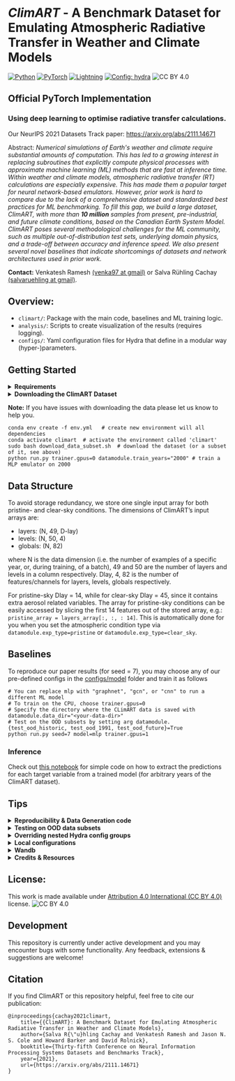 # ***ClimART*** - A Benchmark Dataset for Emulating Atmospheric Radiative Transfer in Weather and Climate Models
<a href="https://pytorch.org/get-started/locally/"><img alt="Python" src="https://img.shields.io/badge/-Python 3.7--3.9-blue?style=for-the-badge&logo=python&logoColor=white"></a>
<a href="https://pytorch.org/get-started/locally/"><img alt="PyTorch" src="https://img.shields.io/badge/-PyTorch 1.8.1+-ee4c2c?style=for-the-badge&logo=pytorch&logoColor=white"></a>
<a href="https://pytorchlightning.ai/"><img alt="Lightning" src="https://img.shields.io/badge/-Lightning-792ee5?style=for-the-badge&logo=pytorchlightning&logoColor=white"></a>
<a href="https://hydra.cc/"><img alt="Config: hydra" src="https://img.shields.io/badge/config-hydra-89b8cd?style=for-the-badge&labelColor=gray"></a>
![CC BY 4.0][cc-by-image]

[cc-by-image]: https://i.creativecommons.org/l/by/4.0/88x31.png
[cc-by-shield]: https://img.shields.io/badge/License-CC%20BY%204.0-lightgrey.svg

## Official PyTorch Implementation

### Using deep learning to optimise radiative transfer calculations.

Our NeurIPS 2021 Datasets Track paper: https://arxiv.org/abs/2111.14671

Abstract:   *Numerical simulations of Earth's weather and climate require substantial amounts of computation. This has led to a growing interest in replacing subroutines that explicitly compute physical processes with approximate machine learning (ML) methods that are fast at inference time. Within weather and climate models, atmospheric radiative transfer (RT) calculations are especially expensive.  This has made them a popular target for neural network-based emulators. However, prior work is hard to compare due to the lack of a comprehensive dataset and standardized best practices for ML benchmarking. To fill this gap, we build a large dataset, ClimART, with more than **10 million** samples from present, pre-industrial, and future climate conditions, based on the Canadian Earth System Model.
ClimART poses several methodological challenges for the ML community, such as multiple out-of-distribution test sets, underlying domain physics, and a trade-off between accuracy and inference speed. We also present several novel baselines that indicate shortcomings of datasets and network architectures used in prior work.*

**Contact:** Venkatesh Ramesh [(venka97 at gmail)](mailto:venka97@gmail.com) or Salva Rühling Cachay [(salvaruehling at gmail)](mailto:salvaruehling@gmail.com). <br>

## Overview:

* ``climart/``: Package with the main code, baselines and ML training logic.
* ``analysis/``: Scripts to create visualization of the results (requires logging).
* ``configs/``: Yaml configuration files for Hydra that define in a modular way (hyper-)parameters.

## Getting Started
<details><p>
    <summary><b> Requirements</b></summary>
    <p style="padding: 10px; border: 2px solid red;">
    <ul>
    <li>Linux and Windows are supported, but we recommend Linux for performance and compatibility reasons.</li>
    <li>NVIDIA GPUs with at least 8 GB of memory and system with 12 GB RAM (More RAM is required if training with --load_train_into_mem option which allows for faster training). We have done all testing and development using NVIDIA V100 GPUs.</li> 
    <li>64-bit Python >=3.7 and PyTorch >=1.8.1. See https://pytorch.org/ for PyTorch install instructions.</li> 
    <li>Python libraries mentioned in ``env.yml`` file, see Getting Started (Need to have miniconda/conda installed).</li> 
    </ul></p>
</details>

<details><p>
    <summary><b> Downloading the ClimART Dataset </b></summary>
    <p style="padding: 10px; border: 2px solid #ff0000;">
    By default, only a subset of CLimART is downloaded.
    To download the train/val/test years you want, please change the loop in ``data_download.sh.`` appropriately.
    To download the whole ClimART dataset, you can simply run 
    
    sudo bash download_climart.sh 
   </p>
</details>
       
  **Note:** If you have issues with downloading the data please let us know to help you.

    conda env create -f env.yml   # create new environment will all dependencies
    conda activate climart  # activate the environment called 'climart'
    sudo bash download_data_subset.sh  # download the dataset (or a subset of it, see above)
    python run.py trainer.gpus=0 datamodule.train_years="2000" # train a MLP emulator on 2000

## Data Structure

To avoid storage redundancy, we store one single input array for both pristine- and clear-sky conditions. The dimensions of ClimART’s input arrays are:
<ul>
<li>layers: (N, 49, D-lay) </li>
<li>levels: (N, 50, 4) </li>
<li>globals: (N, 82) </li>
</ul>

where N is the data dimension (i.e. the number of examples of a specific year, or, during training, of a batch),
 49 and 50 are the number of layers and levels in a column respectively. Dlay, 4, 82 is the number of features/channels for layers, levels, globals respectively. 

For pristine-sky Dlay = 14, while for clear-sky Dlay = 45, since it contains extra aerosol related variables. The array for pristine-sky conditions can be easily accessed by slicing the first 14 features out of the stored array, e.g.:
```      pristine_array = layers_array[:, :, : 14] ```. This is automatically done for you when you set the atmospheric
condition type via ```datamodule.exp_type=pristine``` or ```datamodule.exp_type=clear_sky```.


## Baselines

To reproduce our paper results (for seed = 7), you may choose any of our pre-defined configs in the
 [configs/model](configs/model) folder and train it as follows
 
 ```
# You can replace mlp with "graphnet", "gcn", or "cnn" to run a different ML model
# To train on the CPU, choose trainer.gpus=0
# Specify the directory where the CLimART data is saved with datamodule.data_dir="<your-data-dir>"
# Test on the OOD subsets by setting arg datamodule.{test_ood_historic, test_ood_1991, test_ood_future}=True
python run.py seed=7 model=mlp trainer.gpus=1 
```

### Inference
Check out [this notebook](notebooks/2022-06-06-get-predictions-pl.ipynb) for simple code on how to extract the predictions
for each target variable from a trained model (for arbitrary years of the ClimART dataset).

## Tips

<details><p>
    <summary><b> Reproducibility & Data Generation code </b></summary>
    <p style="padding: 10px; border: 2px solid #ff0000;">
    To best reproduce our baselines and experiments and/or look into how the ClimART dataset was created/designed,
    have a look at our `research_code` branch. It operates on pure PyTorch and has a less clean interface/code 
    than our main branch -- if you have any questions, let us know!
</p></details>

<details><p>
    <summary><b> Testing on OOD data subsets </b></summary>
    <p style="padding: 10px; border: 2px solid #ff0000;">
    By default tests run on the main test dataset only (2007-14), to test on the 
    historic, future or anomaly test subsets you need to pass/change the arg
    <code>datamodule.test_ood_historic=True</code> (and/or <code>test_ood_future=True</code>, <code>test_ood_1991=True</code>),
     besides downloading those data files, e.g. via the <code>download_climart.sh</code> script.

</p></details>

<details><p>
    <summary><b> Overriding nested Hydra config groups </b></summary>
    <p style="padding: 10px; border: 2px solid #ff0000;">
    Nested config groups need to be overridden with a different notation - not with a dot, since it would be interpreted as a string otherwise.
    For example, if you want to change the optimizer in the model you want to train, you should run:
    <code>python run.py  model=graphnet  optimizer@model.optimizer=SGD</code>
    <br>
</p></details>

<details><p>
    <summary><b> Local configurations </b></summary>
    <p style="padding: 10px; border: 2px solid #ff0000;">
    You can easily use a local config file (that,e.g., overrides data paths, working dir etc.), by putting such a yaml config
    in the configs/local subdirectory (Hydra searches for & uses by default the file configs/local/default.yaml, if it exists)
</p></details>   
    
<details><p>
    <summary><b> Wandb </b></summary>
    <p style="padding: 10px; border: 2px solid #ff0000;">
    If you use Wandb, make sure to select the "Group first prefix" option in the panel settings of the web app.
    This will make it easier to browse through the logged metrics.
</p></details>

<details><p>
    <summary><b> Credits & Resources </b></summary>
    <p style="padding: 10px; border: 2px solid #ff0000;">
    The following template was extremely useful for getting started with the PL+Hydra implementation:
    [ashleve/lightning-hydra-template](https://github.com/ashleve/lightning-hydra-template)
</p></details>



## License: 
This work is made available under [Attribution 4.0 International (CC BY 4.0)](https://creativecommons.org/licenses/by/4.0/legalcode) license. ![CC BY 4.0][cc-by-shield]

## Development

This repository is currently under active development and you may encounter bugs with some functionality. 
Any feedback, extensions & suggestions are welcome!


## Citation
If you find ClimART or this repository helpful, feel free to cite our publication:

    @inproceedings{cachay2021climart,
        title={{ClimART}: A Benchmark Dataset for Emulating Atmospheric Radiative Transfer in Weather and Climate Models},
        author={Salva R{\"u}hling Cachay and Venkatesh Ramesh and Jason N. S. Cole and Howard Barker and David Rolnick},
        booktitle={Thirty-fifth Conference on Neural Information Processing Systems Datasets and Benchmarks Track},
        year={2021},
        url={https://arxiv.org/abs/2111.14671}
    }